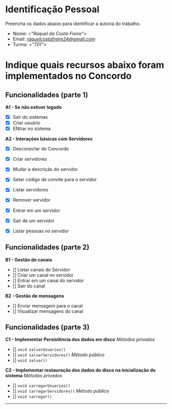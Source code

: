 ﻿# Identificação Pessoal

Preencha os dados abaixo para identificar a autoria do trabalho.

- Nome: *<"Raquel da Costa Freire">*
- Email: *<raquelcostafreire24@gmail.com>*
- Turma: *<"T01">*

# Indique quais recursos abaixo foram implementados no Concordo

## Funcionalidades (parte 1)

**A1 - Se não estiver logado**
- [x] Sair do sistemas
- [x] Criar usuário
- [x] ENtrar no sistema

**A2 - Interações básicas com Servidores**
- [x] Desconectar do Concordo
- [x] Criar servidores
- [x] Mudar a descrição do servidor
- [x] Setar código de convite para o servidor
- [x] Listar servidores
- [x] Remover servidor
- [x] Entrar em um servidor
- [x] Sair de um servidor
- [x] Listar pessoas no servidor


## Funcionalidades (parte 2)

**B1 - Gestão de canais**
- [] Listar canais do Servidor
- [] Criar um canal no servidor
- [] Entrar em um canal do servidor
- [] Sair do canal

**B2 - Gestão de mensagens**
- [] Enviar mensagem para o canal
- [] Visualizar mensagens do canal

## Funcionalidades (parte 3)

**C1 - Implementar Persistência dos dados em disco**
*Métodos privados*
- [] `void salvarUsuarios()`
- [] `void salvarServidores()`
*Método público*
- [] `void salvar()`

**C2 - Implementar restauração dos dados do disco na inicialização do sistema**
*Métodos privados*
- [] `void carregarUsuarios()`
- [] `void carregarServidores()`
*Método público*
- [] `void carregar()`



--------
